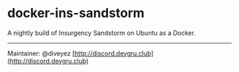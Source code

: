 # docker-ins-sandstorm
A nightly build of Insurgency Sandstorm on Ubuntu as a Docker.

---

Maintainer: @diveyez
[http://discord.devgru.club](http://discord.devgru.club)

